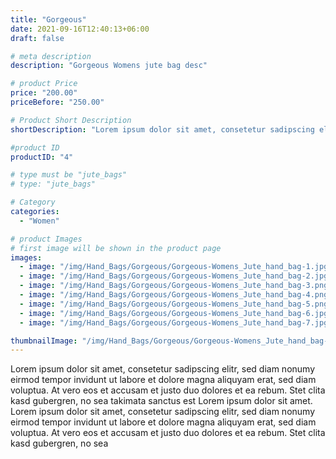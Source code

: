 ```yaml
---
title: "Gorgeous"
date: 2021-09-16T12:40:13+06:00
draft: false

# meta description
description: "Gorgeous Womens jute bag desc"

# product Price
price: "200.00"
priceBefore: "250.00"

# Product Short Description
shortDescription: "Lorem ipsum dolor sit amet, consetetur sadipscing elitr, sed diam nonumy eirmod tempor invidunt ut"

#product ID
productID: "4"

# type must be "jute_bags"
# type: "jute_bags"

# Category
categories:
  - "Women"

# product Images
# first image will be shown in the product page
images:
  - image: "/img/Hand_Bags/Gorgeous/Gorgeous-Womens_Jute_hand_bag-1.jpg"
  - image: "/img/Hand_Bags/Gorgeous/Gorgeous-Womens_Jute_hand_bag-2.jpg"
  - image: "/img/Hand_Bags/Gorgeous/Gorgeous-Womens_Jute_hand_bag-3.png"
  - image: "/img/Hand_Bags/Gorgeous/Gorgeous-Womens_Jute_hand_bag-4.png"
  - image: "/img/Hand_Bags/Gorgeous/Gorgeous-Womens_Jute_hand_bag-5.png"
  - image: "/img/Hand_Bags/Gorgeous/Gorgeous-Womens_Jute_hand_bag-6.jpg"
  - image: "/img/Hand_Bags/Gorgeous/Gorgeous-Womens_Jute_hand_bag-7.jpg"

thumbnailImage: "/img/Hand_Bags/Gorgeous/Gorgeous-Womens_Jute_hand_bag-3.png"
---
```


Lorem ipsum dolor sit amet, consetetur sadipscing elitr, sed diam nonumy eirmod tempor invidunt ut labore et dolore magna aliquyam erat, sed diam voluptua. At vero eos et accusam et justo duo dolores et ea rebum. Stet clita kasd gubergren, no sea takimata sanctus est Lorem ipsum dolor sit amet. Lorem ipsum dolor sit amet, consetetur sadipscing elitr, sed diam nonumy eirmod tempor invidunt ut labore et dolore magna aliquyam erat, sed diam voluptua. At vero eos et accusam et justo duo dolores et ea rebum. Stet clita kasd gubergren, no sea
